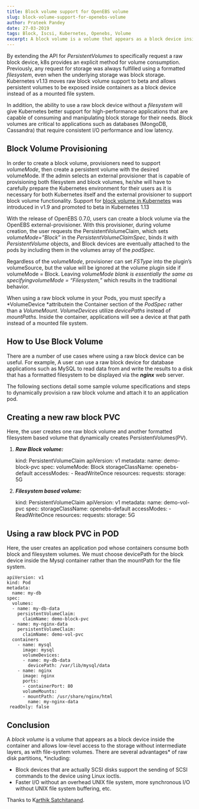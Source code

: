 ```yaml
---
title: Block volume support for OpenEBS volume
slug: block-volume-support-for-openebs-volume
author: Prateek Pandey
date: 27-03-2019
tags: Block, Iscsi, Kubernetes, Openebs, Volume
excerpt: A block volume is a volume that appears as a block device inside the container and allows low-level access to the storage without intermediate layers, as with file-system volumes.
---
```


By extending the API for *PersistentVolumes* to specifically request a raw block device, k8s provides an explicit method for volume consumption. Previously, any request for storage was always fulfilled using a formatted *filesystem*, even when the underlying storage was block storage. Kubernetes v1.13 moves raw block volume support to beta and allows persistent volumes to be exposed inside containers as a block device instead of as a mounted file system.

In addition, the ability to use a raw block device without a *filesystem* will give Kubernetes better support for high-performance applications that are capable of consuming and manipulating block storage for their needs. Block volumes are critical to applications such as databases (MongoDB, Cassandra) that require consistent I/O performance and low latency.

## Block Volume Provisioning

In order to create a block volume, provisioners need to support *volumeMode*, then create a persistent volume with the desired volumeMode. If the admin selects an external provisioner that is capable of provisioning both filesystem and block volumes, he/she will have to carefully prepare the Kubernetes environment for their users as it is necessary for both Kubernetes itself and the external provisioner to support block volume functionality. Support for [block volume in Kubernetes](https://kubernetes.io/docs/concepts/storage/persistent-volumes/#raw-block-volume-support) was introduced in v1.9 and promoted to beta in Kubernetes 1.13

With the release of OpenEBS 0.7.0, users can create a block volume via the OpenEBS external-provisioner. With this provisioner, during volume creation, the user requests the PersistentVolumeClaim, which sets *volumeMode=”Block”* in the *PersistentVolumeClaimSpec*, binds it with *PersistentVolume* objects, and Block devices are eventually attached to the pods by including them in the volumes array of the *podSpec.*

Regardless of the *volumeMode*, provisioner can set *FSType* into the plugin’s volumeSource, but the value will be ignored at the volume plugin side if volumeMode = Block. Leaving *volumeMode *blank is essentially the same as specifying*volumeMode = “Filesystem,”* which results in the traditional behavior.

When using a raw block volume in your Pods, you must specify a *VolumeDevice *attributein the Container section of the *PodSpec* rather than a *VolumeMount*. *VolumeDevices* utilize *devicePaths* instead of *mountPaths*. Inside the container, applications will see a device at that path instead of a mounted file system.

## How to Use Block Volume

There are a number of use cases where using a raw block device can be useful. For example, A user can use a raw block device for database applications such as MySQL to read data from and write the results to a disk that has a formatted filesystem to be displayed via the ***nginx*** web server.

The following sections detail some sample volume specifications and steps to dynamically provision a raw block volume and attach it to an application pod.

## Creating a new raw block PVC

Here, the user creates one raw block volume and another formatted filesystem based volume that dynamically creates PersistentVolumes(PV).

1. ***Raw Block volume:***

    kind: PersistentVolumeClaim
    apiVersion: v1
    metadata:
      name: demo-block-pvc
    spec:
      volumeMode: Block
      storageClassName: openebs-default
      accessModes:
        - ReadWriteOnce
      resources:
        requests:
          storage: 5G

2. ***Filesystem based volume:***

    kind: PersistentVolumeClaim
    apiVersion: v1
    metadata:
      name: demo-vol-pvc
    spec:
      storageClassName: openebs-default
      accessModes:
        - ReadWriteOnce
      resources:
        requests:
          storage: 5G

## Using a raw block PVC in POD

Here, the user creates an application pod whose containers consume both block and filesystem volumes. We must choose devicePath for the block device inside the Mysql container rather than the mountPath for the file system.

    apiVersion: v1
    kind: Pod
    metadata:
      name: my-db
    spec:
      volumes:
      - name: my-db-data
        persistentVolumeClaim:
          claimName: demo-block-pvc
      - name: my-nginx-data
        persistentVolumeClaim:
          claimName: demo-vol-pvc
      containers
        - name: mysql
          image: mysql
          volumeDevices: 
          - name: my-db-data
            devicePath: /var/lib/mysql/data
        - name: nginx
          image: nginx
          ports:
          - containerPort: 80
          volumeMounts:
          - mountPath: /usr/share/nginx/html
            name: my-nginx-data 
     readOnly: false

## Conclusion

A *block volume* is a volume that appears as a block device inside the container and allows low-level access to the storage without intermediate layers, as with file-system volumes. There are several advantages* of raw disk partitions, *including:

- Block devices that are actually SCSI disks support the sending of SCSI commands to the device using Linux ioctls.
- Faster I/O without an overhead UNIX file system, more synchronous I/O without UNIX file system buffering, etc.

Thanks to K[arthik Satchitanand](https://medium.com/@karthik.s_5236?source=post_page).
